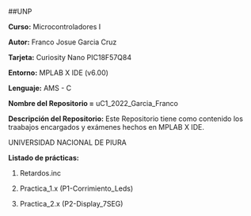 ##UNP

**Curso:** Microcontroladores I

**Autor:** Franco Josue Garcia Cruz

**Tarjeta:** Curiosity Nano PIC18F57Q84

**Entorno:** MPLAB X IDE (v6.00)

**Lenguaje:** AMS - C

**Nombre del Repositorio =** uC1_2022_Garcia_Franco

**Descripción del Repositorio:** Este Repositorio tiene como contenido los traabajos encargados y exámenes hechos en MPLAB X IDE.

UNIVERSIDAD NACIONAL DE PIURA

**Listado de prácticas:**

1. Retardos.inc

2. Practica_1.x (P1-Corrimiento_Leds)

3. Practica_2.x (P2-Display_7SEG)
